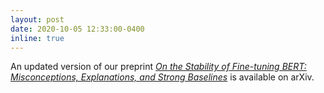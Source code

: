```yaml
---
layout: post
date: 2020-10-05 12:33:00-0400
inline: true
---
```


An updated version of our preprint [*On the Stability of Fine-tuning BERT: Misconceptions, Explanations, and Strong Baselines*](https://arxiv.org/abs/2006.04884) is available on arXiv.
